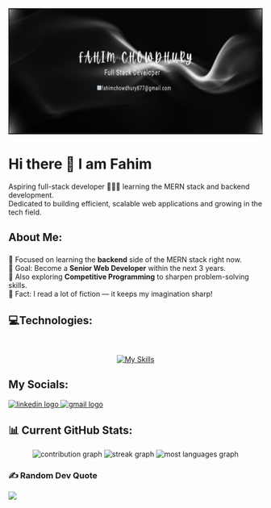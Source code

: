 <div align="center">
  <img height="250" src="https://github.com/Fahimchowdhury23/Fahimchowdhury23/blob/main/Fahim%20chowdhury.png"  />
</div>

# Hi there 👋 I am Fahim

<p align="left">
Aspiring full-stack developer 👨🏽‍💻 learning the MERN stack and backend development. <br>
Dedicated to building efficient, scalable web applications and growing in the tech field.
</p>

## About Me:

###
<p align="left">
🧠 Focused on learning the <strong>backend</strong> side of the MERN stack right now.<br>
🎯 Goal: Become a <strong>Senior Web Developer</strong> within the next 3 years.<br>
🏹 Also exploring <strong>Competitive Programming</strong> to sharpen problem-solving skills.<br>
🎲 Fact: I read a lot of fiction — it keeps my imagination sharp!
</p>

## 💻Technologies:
<br>
<div align="center">
  
[![My Skills](https://skillicons.dev/icons?i=js,react,firebase,nodejs,express,mongodb,git,github,vercel,netlify,html,css,tailwind,vite&perline=5)](https://skillicons.dev)

</div>

## My Socials:

<div align="left">
  <a href="https://www.linkedin.com/in/fahim-chowdhury-369933368/" target="_blank">
    <img src="https://raw.githubusercontent.com/maurodesouza/profile-readme-generator/master/src/assets/icons/social/linkedin/default.svg" width="52" height="40" alt="linkedin logo"/>
  </a>
  <a href="mailto:fahimchowdhury877@gmail.com" target="_blank">
    <img src="https://raw.githubusercontent.com/maurodesouza/profile-readme-generator/master/src/assets/icons/social/gmail/default.svg" width="52" height="40" alt="gmail logo"/>
  </a>
</div>

## 📊 Current GitHub Stats:

<div align="center">
  <img src="https://github-readme-stats.vercel.app/api?username=FahimChowdhury23&theme=nightowl&hide_border=false&include_all_commits=false&count_private=false" height="150" alt="contribution graph"/>
  
  <img src="https://nirzak-streak-stats.vercel.app/?user=FahimChowdhury23&theme=nightowl&hide_border=false" height="150" alt="streak graph"/>
  
  <img src="https://github-readme-stats.vercel.app/api/top-langs/?username=FahimChowdhury23&theme=nightowl&hide_border=false&include_all_commits=false&count_private=false&layout=compact" height="150" alt="most languages graph"/>
</div>

### ✍️ Random Dev Quote
![](https://quotes-github-readme.vercel.app/api?type=horizontal&theme=merko)
